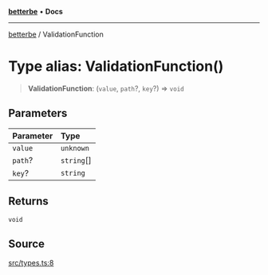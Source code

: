 [**betterbe**](../README.md) • **Docs**

---

[betterbe](../README.md) / ValidationFunction

# Type alias: ValidationFunction()

> **ValidationFunction**: (`value`, `path`?, `key`?) => `void`

## Parameters

| Parameter | Type       |
| :-------- | :--------- |
| `value`   | `unknown`  |
| `path`?   | `string`[] |
| `key`?    | `string`   |

## Returns

`void`

## Source

[src/types.ts:8](https://github.com/ericvera/betterbe/blob/main/src/types.ts#L8)
